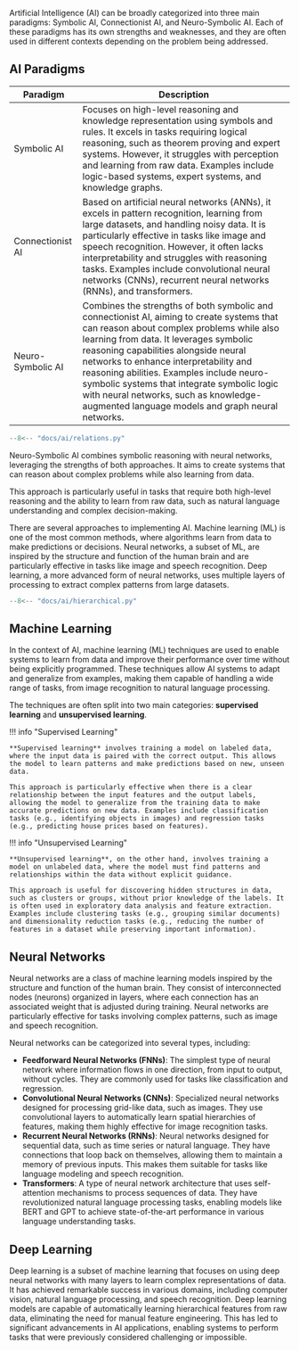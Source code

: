 
Artificial Intelligence (AI) can be broadly categorized into three main paradigms: Symbolic AI, Connectionist AI, and Neuro-Symbolic AI. Each of these paradigms has its own strengths and weaknesses, and they are often used in different contexts depending on the problem being addressed.

## AI Paradigms
| Paradigm          | Description                                                                                   |
|-------------------|-----------------------------------------------------------------------------------------------|
| Symbolic AI       | Focuses on high-level reasoning and knowledge representation using symbols and rules. It excels in tasks requiring logical reasoning, such as theorem proving and expert systems. However, it struggles with perception and learning from raw data. Examples include logic-based systems, expert systems, and knowledge graphs. |
| Connectionist AI  | Based on artificial neural networks (ANNs), it excels in pattern recognition, learning from large datasets, and handling noisy data. It is particularly effective in tasks like image and speech recognition. However, it often lacks interpretability and struggles with reasoning tasks. Examples include convolutional neural networks (CNNs), recurrent neural networks (RNNs), and transformers. |
| Neuro-Symbolic AI | Combines the strengths of both symbolic and connectionist AI, aiming to create systems that can reason about complex problems while also learning from data. It leverages symbolic reasoning capabilities alongside neural networks to enhance interpretability and reasoning abilities. Examples include neuro-symbolic systems that integrate symbolic logic with neural networks, such as knowledge-augmented language models and graph neural networks. |

```python exec="on" html="1"
--8<-- "docs/ai/relations.py"
```

Neuro-Symbolic AI combines symbolic reasoning with neural networks, leveraging the strengths of both approaches. It aims to create systems that can reason about complex problems while also learning from data.

This approach is particularly useful in tasks that require both high-level reasoning and the ability to learn from raw data, such as natural language understanding and complex decision-making.

There are several approaches to implementing AI. Machine learning (ML) is one of the most common methods, where algorithms learn from data to make predictions or decisions. Neural networks, a subset of ML, are inspired by the structure and function of the human brain and are particularly effective in tasks like image and speech recognition. Deep learning, a more advanced form of neural networks, uses multiple layers of processing to extract complex patterns from large datasets.

```python exec="on" html="1"
--8<-- "docs/ai/hierarchical.py"
```

## Machine Learning

In the context of AI, machine learning (ML) techniques are used to enable systems to learn from data and improve their performance over time without being explicitly programmed. These techniques allow AI systems to adapt and generalize from examples, making them capable of handling a wide range of tasks, from image recognition to natural language processing.

The techniques are often split into two main categories: **supervised learning** and **unsupervised learning**.

!!! info "Supervised Learning"
    
    **Supervised learning** involves training a model on labeled data, where the input data is paired with the correct output. This allows the model to learn patterns and make predictions based on new, unseen data.
    
    This approach is particularly effective when there is a clear relationship between the input features and the output labels, allowing the model to generalize from the training data to make accurate predictions on new data. Examples include classification tasks (e.g., identifying objects in images) and regression tasks (e.g., predicting house prices based on features).

!!! info "Unsupervised Learning"
    
    **Unsupervised learning**, on the other hand, involves training a model on unlabeled data, where the model must find patterns and relationships within the data without explicit guidance.
    
    This approach is useful for discovering hidden structures in data, such as clusters or groups, without prior knowledge of the labels. It is often used in exploratory data analysis and feature extraction. Examples include clustering tasks (e.g., grouping similar documents) and dimensionality reduction tasks (e.g., reducing the number of features in a dataset while preserving important information).


## Neural Networks

Neural networks are a class of machine learning models inspired by the structure and function of the human brain. They consist of interconnected nodes (neurons) organized in layers, where each connection has an associated weight that is adjusted during training. Neural networks are particularly effective for tasks involving complex patterns, such as image and speech recognition.

Neural networks can be categorized into several types, including: 

- **Feedforward Neural Networks (FNNs)**: The simplest type of neural network where information flows in one direction, from input to output, without cycles. They are commonly used for tasks like classification and regression.
- **Convolutional Neural Networks (CNNs)**: Specialized neural networks designed for processing grid-like data, such as images. They use convolutional layers to automatically learn spatial hierarchies of features, making them highly effective for image recognition tasks.
- **Recurrent Neural Networks (RNNs)**: Neural networks designed for sequential data, such as time series or natural language. They have connections that loop back on themselves, allowing them to maintain a memory of previous inputs. This makes them suitable for tasks like language modeling and speech recognition.
- **Transformers**: A type of neural network architecture that uses self-attention mechanisms to process sequences of data. They have revolutionized natural language processing tasks, enabling models like BERT and GPT to achieve state-of-the-art performance in various language understanding tasks.

## Deep Learning

Deep learning is a subset of machine learning that focuses on using deep neural networks with many layers to learn complex representations of data. It has achieved remarkable success in various domains, including computer vision, natural language processing, and speech recognition. Deep learning models are capable of automatically learning hierarchical features from raw data, eliminating the need for manual feature engineering. This has led to significant advancements in AI applications, enabling systems to perform tasks that were previously considered challenging or impossible.



[^1]: [Wiki - Neuro-Symbolic AI](https://en.wikipedia.org/wiki/Neuro-symbolic_AI){target='_blank'}
[^2]: 2020, Forbes - [Symbolism Versus Connectionism In AI: Is There A Third Way?](https://www.forbes.com/councils/forbestechcouncil/2020/09/01/symbolism-versus-connectionism-in-ai-is-there-a-third-way/){target='_blank'}
[^3]: Garcez, A.d., Lamb, L.C. Neurosymbolic AI: the 3rd wave. Artif Intell Rev 56, 12387–12406 (2023). [doi.org/10.1007/s10462-023-10448-w](https://doi.org/10.1007/s10462-023-10448-w){target='_blank'}


